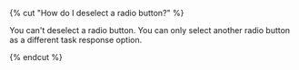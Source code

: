{% cut "How do I deselect a radio button?" %}

You can't deselect a radio button. You can only select another radio button as a different task response option.

{% endcut %}